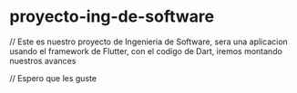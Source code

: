 # proyecto-ing-de-software

// Este es nuestro proyecto de Ingenieria de Software, sera una aplicacion usando el framework de Flutter, con el codigo de Dart, iremos montando nuestros avances

// Espero que les guste 
